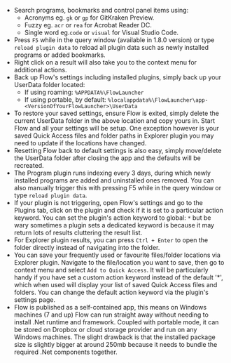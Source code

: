 - Search programs, bookmarks and control panel items using:
  - Acronyms eg. `gk` or `gp` for GitKraken Preview.
  - Fuzzy eg. `acr` or `rea` for Acrobat Reader DC.
  - Single word eg.`code` or `visual` for Visual Studio Code.
- Press `F5` while in the query window (available in 1.8.0 version) or type `reload plugin data` to reload all plugin data such as newly installed programs or added bookmarks.
- Right click on a result will also take you to the context menu for additional actions.
- Back up Flow's settings including installed plugins, simply back up your UserData folder located:
  - If using roaming: `%APPDATA%\FlowLauncher`
  - If using portable, by default: `%localappdata%\FlowLauncher\app-<VersionOfYourFlowLauncher>\UserData`
- To restore your saved settings, ensure Flow is exited, simply delete the current UserData folder in the above location and copy yours in. Start Flow and all your settings will be setup. One exception however is your saved Quick Access files and folder paths in Explorer plugin you may need to update if the locations have changed.
- Resetting Flow back to default settings is also easy, simply move/delete the UserData folder after closing the app and the defaults will be recreated.
- The Program plugin runs indexing every 3 days, during which newly installed programs are added and uninstalled ones removed. You can also manually trigger this with pressing F5 while in the query window or type `reload plugin data`.
- If your plugin is not triggering, open Flow's settings and go to the Plugins tab, click on the plugin and check if it is set to a particular action keyword. You can set the plugin's action keyword to global: `*` but be wary sometimes a plugin sets a dedicated keyword is because it may return lots of results cluttering the result list.
- For Explorer plugin results, you can press `Ctrl + Enter` to open the folder directly instead of navigating into the folder.
- You can save your frequently used or favourite files/folder locations via Explorer plugin. Navigate to the file/location you want to save, then go to context menu and select `Add to Quick Access`. It will be particularly handy if you have set a custom action keyword instead of the default '*', which when used will display your list of saved Quick Access files and folders. You can change the default action keyword via the plugin's settings page.
- Flow is published as a self-contained app, this means on Windows machines (7 and up) Flow can run straight away without needing to install .Net runtime and framework. Coupled with portable mode, it can be stored on Dropbox or cloud storage provider and run on any Windows machines. The slight drawback is that the installed package size is slightly bigger at around 250mb because it needs to bundle the required .Net components together.
